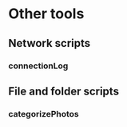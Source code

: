 # Other tools

## Network scripts
### connectionLog

## File and folder scripts
### categorizePhotos
